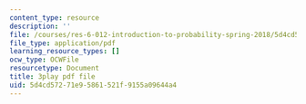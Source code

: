 ```yaml
---
content_type: resource
description: ''
file: /courses/res-6-012-introduction-to-probability-spring-2018/5d4cd57271e95861521f9155a09644a4_WSrVCCBOeg4.pdf
file_type: application/pdf
learning_resource_types: []
ocw_type: OCWFile
resourcetype: Document
title: 3play pdf file
uid: 5d4cd572-71e9-5861-521f-9155a09644a4
---
```

